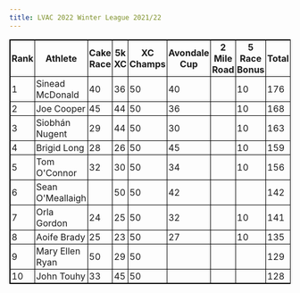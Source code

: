 ```yaml
---
title: LVAC 2022 Winter League 2021/22
---
```

<html>
<head>
<style>
table, th, td {
  border: 1px solid black;
  border-collapse: collapse;
}
th, td {
  padding: 2px;
}
</style>
</head>
<body>


<table style="width:100%">
  <tr>
    <th>Rank        </th>
    <th>Athlete     </th>
    <th>Cake Race   </th>
    <th>5k XC       </th>
    <th>XC Champs   </th>
    <th>Avondale Cup</th>
    <th>2 Mile Road </th>
    <th>5 Race Bonus</th>
    <th>Total       </th>
    
  </tr>
  <tr>
    <td>1</td>
    <td>Sinead McDonald</td>
    <td>40</td>
    <td>36</td>
    <td>50</td>
    <td>40</td>
    <td> </td>
    <td>10</td>
    <td>176</td>
  </tr>
  <tr>
    <td>2</td>
    <td>Joe Cooper</td>
    <td>45</td>
    <td>44</td>
    <td>50</td>
    <td>36</td>
    <td> </td>
    <td>10</td>
    <td>168</td>
  </tr>
  <tr>
    <td>3</td>
    <td>Siobhán Nugent</td>
    <td>29</td>
    <td>44</td>
    <td>50</td>
    <td>30</td>
    <td> </td>
    <td>10</td>
    <td>163</td>
  </tr>
  <tr>
    <td>4</td>
    <td>Brigid Long</td>
    <td>28</td>
    <td>26</td>
    <td>50</td>
    <td>45</td>
    <td> </td>
    <td>10</td>
    <td>159</td>
  </tr>
  <tr>
    <td>5</td>
    <td>Tom O'Connor</td>
    <td>32</td>
    <td>30</td>
    <td>50</td>
    <td>34</td>
    <td> </td>
    <td>10</td>
    <td>156</td>
  </tr>
  <tr>
    <td>6</td>
    <td>Sean O'Meallaigh</td>
    <td> </td>
    <td>50</td>
    <td>50</td>
    <td>42</td>
    <td> </td>
    <td> </td>
    <td>142</td>
  </tr>
  <tr>
    <td>7</td>
    <td>Orla Gordon</td>
    <td>24</td>
    <td>25</td>
    <td>50</td>
    <td>32</td>
    <td> </td>
    <td>10</td>
    <td>141</td>
  </tr>
  <tr>
    <td>8</td>
    <td>Aoife Brady</td>
    <td>25</td>
    <td>23</td>
    <td>50</td>
    <td>27</td>
    <td> </td>
    <td>10</td>
    <td>135</td>
  </tr>
  <tr>
    <td>9</td>
    <td>Mary Ellen Ryan</td>
    <td>50</td>
    <td>29</td>
    <td>50</td>
    <td> </td>
    <td> </td>
    <td> </td>
    <td>129</td>
  </tr>
    <tr>
    <td>10</td>
    <td>John Touhy</td>
    <td>33</td>
    <td>45</td>
    <td>50</td>
    <td> </td>
    <td> </td>
    <td> </td>
    <td>128</td>
  </tr>

</table>


